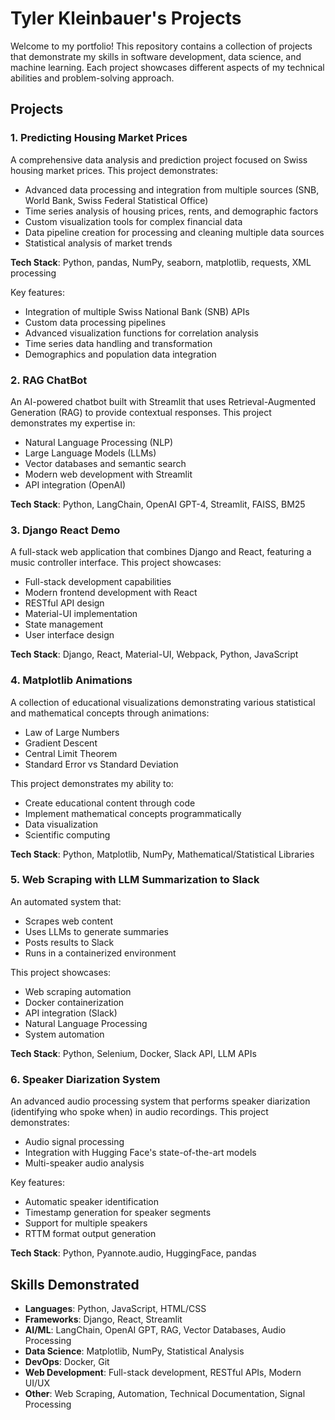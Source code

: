 # Tyler Kleinbauer's Projects

Welcome to my portfolio! This repository contains a collection of projects that demonstrate my skills in software development, data science, and machine learning. Each project showcases different aspects of my technical abilities and problem-solving approach.

## Projects

### 1. Predicting Housing Market Prices
A comprehensive data analysis and prediction project focused on Swiss housing market prices. This project demonstrates:
- Advanced data processing and integration from multiple sources (SNB, World Bank, Swiss Federal Statistical Office)
- Time series analysis of housing prices, rents, and demographic factors
- Custom visualization tools for complex financial data
- Data pipeline creation for processing and cleaning multiple data sources
- Statistical analysis of market trends

**Tech Stack**: Python, pandas, NumPy, seaborn, matplotlib, requests, XML processing

Key features:
- Integration of multiple Swiss National Bank (SNB) APIs
- Custom data processing pipelines
- Advanced visualization functions for correlation analysis
- Time series data handling and transformation
- Demographics and population data integration

### 2. RAG ChatBot
An AI-powered chatbot built with Streamlit that uses Retrieval-Augmented Generation (RAG) to provide contextual responses. This project demonstrates my expertise in:
- Natural Language Processing (NLP)
- Large Language Models (LLMs)
- Vector databases and semantic search
- Modern web development with Streamlit
- API integration (OpenAI)

**Tech Stack**: Python, LangChain, OpenAI GPT-4, Streamlit, FAISS, BM25

### 3. Django React Demo
A full-stack web application that combines Django and React, featuring a music controller interface. This project showcases:
- Full-stack development capabilities
- Modern frontend development with React
- RESTful API design
- Material-UI implementation
- State management
- User interface design

**Tech Stack**: Django, React, Material-UI, Webpack, Python, JavaScript

### 4. Matplotlib Animations
A collection of educational visualizations demonstrating various statistical and mathematical concepts through animations:
- Law of Large Numbers
- Gradient Descent
- Central Limit Theorem
- Standard Error vs Standard Deviation

This project demonstrates my ability to:
- Create educational content through code
- Implement mathematical concepts programmatically
- Data visualization
- Scientific computing

**Tech Stack**: Python, Matplotlib, NumPy, Mathematical/Statistical Libraries

### 5. Web Scraping with LLM Summarization to Slack
An automated system that:
- Scrapes web content
- Uses LLMs to generate summaries
- Posts results to Slack
- Runs in a containerized environment

This project showcases:
- Web scraping automation
- Docker containerization
- API integration (Slack)
- Natural Language Processing
- System automation

**Tech Stack**: Python, Selenium, Docker, Slack API, LLM APIs

### 6. Speaker Diarization System
An advanced audio processing system that performs speaker diarization (identifying who spoke when) in audio recordings. This project demonstrates:
- Audio signal processing
- Integration with Hugging Face's state-of-the-art models
- Multi-speaker audio analysis

Key features:
- Automatic speaker identification
- Timestamp generation for speaker segments
- Support for multiple speakers
- RTTM format output generation

**Tech Stack**: Python, Pyannote.audio, HuggingFace, pandas

## Skills Demonstrated
- **Languages**: Python, JavaScript, HTML/CSS
- **Frameworks**: Django, React, Streamlit
- **AI/ML**: LangChain, OpenAI GPT, RAG, Vector Databases, Audio Processing
- **Data Science**: Matplotlib, NumPy, Statistical Analysis
- **DevOps**: Docker, Git
- **Web Development**: Full-stack development, RESTful APIs, Modern UI/UX
- **Other**: Web Scraping, Automation, Technical Documentation, Signal Processing
